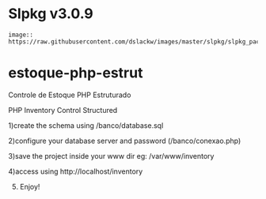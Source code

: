 Slpkg v3.0.9
============
    image:: https://raw.githubusercontent.com/dslackw/images/master/slpkg/slpkg_package.png

# estoque-php-estrut
Controle de Estoque PHP Estruturado 

PHP Inventory Control Structured

1)create the schema using /banco/database.sql

2)configure your database server and password (/banco/conexao.php)

3)save the project inside your www dir eg: /var/www/inventory

4)access using http://localhost/inventory


5) Enjoy!



